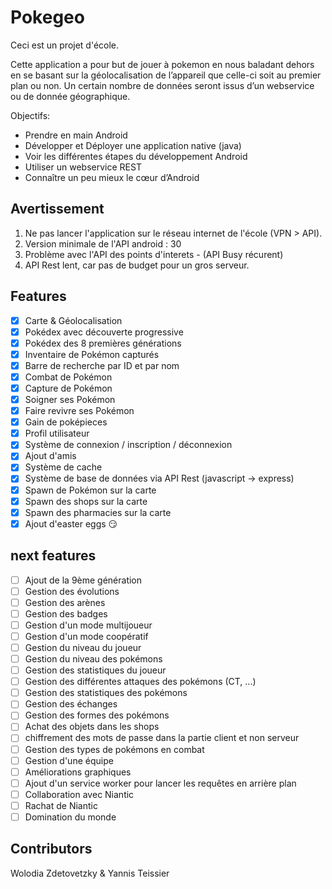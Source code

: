 # Pokegeo

Ceci est un projet d'école.

Cette application a pour but de jouer à pokemon en nous baladant dehors en se basant sur la géolocalisation de l’appareil
que celle-ci soit au premier plan ou non. Un certain nombre de données seront issus d’un webservice ou de donnée géographique.

Objectifs:

- Prendre en main Android
- Développer et Déployer une application native (java)
- Voir les différentes étapes du développement Android
- Utiliser un webservice REST
- Connaître un peu mieux le cœur d’Android

## Avertissement

1. Ne pas lancer l'application sur le réseau internet de l'école (VPN > API).
2. Version minimale de l'API android : 30
3. Problème avec l'API des points d'interets - (API Busy récurent)
4. API Rest lent, car pas de budget pour un gros serveur.

## Features

- [x] Carte & Géolocalisation
- [x] Pokédex avec découverte progressive
- [x] Pokédex des 8 premières générations
- [x] Inventaire de Pokémon capturés
- [x] Barre de recherche par ID et par nom
- [x] Combat de Pokémon
- [x] Capture de Pokémon
- [x] Soigner ses Pokémon
- [x] Faire revivre ses Pokémon
- [x] Gain de poképieces
- [x] Profil utilisateur
- [x] Système de connexion / inscription / déconnexion
- [x] Ajout d'amis
- [x] Système de cache
- [x] Système de base de données via API Rest (javascript -> express)
- [x] Spawn de Pokémon sur la carte
- [x] Spawn des shops sur la carte
- [x] Spawn des pharmacies sur la carte
- [x] Ajout d'easter eggs 😏

## next features

- [ ] Ajout de la 9ème génération
- [ ] Gestion des évolutions
- [ ] Gestion des arènes
- [ ] Gestion des badges
- [ ] Gestion d'un mode multijoueur
- [ ] Gestion d'un mode coopératif
- [ ] Gestion du niveau du joueur
- [ ] Gestion du niveau des pokémons
- [ ] Gestion des statistiques du joueur
- [ ] Gestion des différentes attaques des pokémons (CT, ...)
- [ ] Gestion des statistiques des pokémons
- [ ] Gestion des échanges
- [ ] Gestion des formes des pokémons
- [ ] Achat des objets dans les shops
- [ ] chiffrement des mots de passe dans la partie client et non serveur
- [ ] Gestion des types de pokémons en combat
- [ ] Gestion d'une équipe
- [ ] Améliorations graphiques
- [ ] Ajout d'un service worker pour lancer les requêtes en arrière plan
- [ ] Collaboration avec Niantic
- [ ] Rachat de Niantic
- [ ] Domination du monde

## Contributors

Wolodia Zdetovetzky & Yannis Teissier